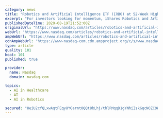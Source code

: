 ```yaml
---
category: news
title: "Robotics and Artificial Intelligence ETF (IRBO) at 52-Week High"
excerpt: "For investors looking for momentum, iShares Robotics and Artificial Intelligence Multisector ETF IRBO is probably a suitable pick. The fund just hit a 52-week high and is up 71.9%"
publishedDateTime: 2020-08-19T21:52:00Z
originalUrl: "https://www.nasdaq.com/articles/robotics-and-artificial-intelligence-etf-irbo-at-52-week-high-2020-08-19"
webUrl: "https://www.nasdaq.com/articles/robotics-and-artificial-intelligence-etf-irbo-at-52-week-high-2020-08-19"
ampWebUrl: "https://www.nasdaq.com/articles/robotics-and-artificial-intelligence-etf-irbo-at-52-week-high-2020-08-19?amp"
cdnAmpWebUrl: "https://www-nasdaq-com.cdn.ampproject.org/c/s/www.nasdaq.com/articles/robotics-and-artificial-intelligence-etf-irbo-at-52-week-high-2020-08-19?amp"
type: article
quality: 101
heat: 101
published: true

provider:
  name: Nasdaq
  domain: nasdaq.com

topics:
  - AI in Healthcare
  - AI
  - AI in Robotics

secured: "8eiU2cfQLxwAqtFEqy8YGarntOQQt8bLhj/thlRMqqD1gYNhiIskGqcNOZC9WGuhuSGNxH0TRyQL+FthonbnqskCJZCe3utLmjgxXmGFMPZFEImOl1hwotvBnDCXZarzK20IKVhIPyTV/N6xWD4P/YmuUeiXIYCU99KeoAVsSG3NqqT3FX7Z5LLmF83CZFGBiKa39F1gjQG57rCnXL7lX6/dHl4eCCnoI/QsrQZ73UWe6zLPbc9ur3IzOvEHosrAt3drdumqIp4ejBIcALOTxkkq1Y2xSgqYB+0C2gptAtpILGCqSvrLysRWvVASDJovunFkmIDj6t9vcU9p49gNTA==;ux2cn6tpfQbNon1SiHcYHA=="
---
```



